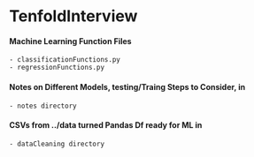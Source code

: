 # TenfoldInterview

#### Machine Learning Function Files 
	- classificationFunctions.py
	- regressionFunctions.py
	
#### Notes on Different Models, testing/Traing Steps to Consider, in
	- notes directory

#### CSVs from ../data turned Pandas Df ready for ML in
	- dataCleaning directory


